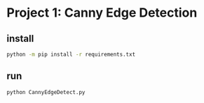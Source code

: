 # Project 1: Canny Edge Detection

## install
```bash
python -m pip install -r requirements.txt
```

## run
```bash
python CannyEdgeDetect.py
```

